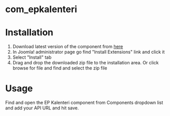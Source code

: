 # com_epkalenteri

# Installation
  1. Download latest version of the component from [here](https://github.com/Metatavu/com_epkalenteri/releases)
  2. In Joomla! administrator page go find "Install Extensions" link and click it
  3. Select "Install" tab
  4. Drag and drop the downloaded zip file to the installation area. Or click browse for file and find and select the zip file

# Usage
  Find and open the EP Kalenteri component from Components dropdown list and add your API URL and hit save.